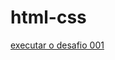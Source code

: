 # html-css
<a href=¨https://gabrielhxoliveira.github.io/html-css/exercícios/ex001/index.html¨> executar o desafio 001</a>
 
